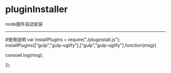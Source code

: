 # pluginInstaller
node插件自动安装

-----
#使用说明
var installPlugins = require("./pluginstall.js");
installPlugins(["gulp","gulp-uglify"],["gulp","gulp-uglify"],function(msg){

consoel.log(msg);

});